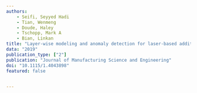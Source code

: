 ```yaml
---
authors: 
    - Seifi, Seyyed Hadi
    - Tian, Wenmeng
    - Doude, Haley
    - Tschopp, Mark A
    - Bian, Linkan
title: "Layer-wise modeling and anomaly detection for laser-based additive manufacturing"
data: "2019"
publication_type: ["2"]
publication: "Journal of Manufacturing Science and Engineering"
doi: "10.1115/1.4043898"
featured: false
    

---
```

